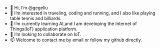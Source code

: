 - 👋 Hi, I’m @gegeliu
- 👀 I’m interested in traveling, coding and running, and I also like playing table tennis and billiards.
- 🌱 I’m currently learning AI,and I am developing the Internet of Things(IoT) application platform.
- 💞️ I’m looking to collaborate on IoT.
- 📫 Welcome to contact me by email or follow my github directly.

<!---
gegeliu/gegeliu is a ✨ special ✨ repository because its `README.md` (this file) appears on your GitHub profile.
You can click the Preview link to take a look at your changes.
--->

